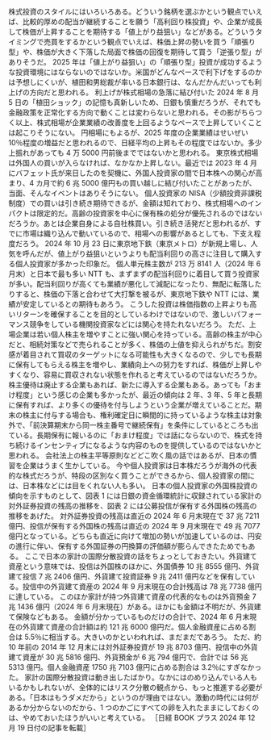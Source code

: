 ###

株式投資のスタイルにはいろいろある。どういう銘柄を選ぶかという観点でいえば、比較的厚めの配当が継続することを願う「高利回り株投資」や、企業が成長して株価が上昇することを期待する「値上がり益狙い」などがある。どういうタイミングで売買をするかという観点でいえば、株価上昇の勢いを買う「順張り型」や、株価が大きく下落した局面で株価の回復を期待して買う「逆張り型」がありそうだ。
2025 年は「値上がり益狙い」の「順張り型」投資が成功するような投資環境にはならないのではないか。米国がどんなペースで利下げをするのかは予想しにくいが、植田和男総裁が率いる日本銀行は、なんだかんだいっても利上げの方向だと思われる。
利上げが株式相場の急落に結び付いた 2024 年 8 月 5 日の「植田ショック」の記憶も真新しいため、日銀も慎重だろうが、それでも金融政策を正常化する方向で動くことは変わらないと思われる。その影がちらつく以上、株式相場が企業業績の改善度を上回るようなペースで上昇していくことは起こりそうにない。
円相場にもよるが、2025 年度の企業業績はせいぜい 10％程度の増益だと思われるので、日経平均の上昇もその程度ではないか。多少上振れがあっても 4 万 5000 円前後までではないかと思われる。
東京株式相場は外国人の買いが入らなければ、なかなか上昇しない。最近では 2023 年 4 月にバフェット氏が来日したのを契機に、外国人投資家の間で日本株への関心が高まり、4 カ月で約 6 兆 5000 億円もの買い越しに結び付いたことがあったが、当面、そんなイベントはありそうにない。
個人投資家の NISA（少額投資非課税制度）での買いは引き続き期待できるが、金額は知れており、株式相場へのインパクトは限定的だ。高齢の投資家を中心に保有株の処分が優先されるのではないだろうか。あとは企業自身による自社株買い。引き続き活発だと思われるが、すでに市場は織り込んで動いているので、相場への影響があるとしても、下支え程度だろう。
2024 年 10 月 23 日に東京地下鉄（東京メトロ）が新規上場し、人気を呼んだが、値上がり益狙いというよりも配当利回りの高さに注目して購入する個人投資家が多かった印象だ。
個人単元株主数が 213 万 8141 人（2024 年 6 月末）と日本で最も多い NTT も、まずまずの配当利回りに着目して買う投資家が多い。配当利回りが高くても業績が悪化して減配になったり、無配に転落したりすると、株価の下落と合わせて大打撃を被るが、東京地下鉄や NTT には、業績が安定しているとの期待もあろう。
こうした投資は株価指数の上昇よりも高いリターンを確保することを目的としているわけではないので、激しいパフォーマンス競争をしている機関投資家などには関心を持たれないだろう。
ただ、上場企業は若い個人株主を増やすことに強い関心を持っている。高齢の株主が中心だと、相続対策などで売られることが多く、株価の上値を抑えられがちだ。割安感が着目されて買収のターゲットになる可能性も大きくなるので、少しでも長期に保有してもらえる株主を増やし、業績向上への努力をすれば、株価が上昇しやすくなり、容易に買収されない状態を作れると考えているのではないだろうか。
株主優待は廃止する企業もあれば、新たに導入する企業もある。あっても「おまけ程度」という感じの企業も多かったが、最近の傾向は 2 年、3 年、5 年と長期に保有すれば、より多くの優待を付与しようという企業が増えていることだ。期末の株主に付与する場合も、権利確定日に瞬間的に持っているような株主は対象外で、「前決算期末から同一株主番号で継続保有」を条件にしているところも出ている。長期保有に報いるのに「おまけ程度」では話にならないので、株式を持ち続けるインセンティブになるような内容のものを提供しているのではないかと思われる。
会社法上の株主平等原則などどこ吹く風の話ではあるが、日本の慣習を企業はうまく生かしている。
今や個人投資家は日本株だろうが海外の代表的な株式だろうが、特段の区別なく買うことができるから、個人投資家の間には、日本株などには目をくれない人も多い。
日本の個人投資家の外国株投資の傾向を示すものとして、図表 1 には日銀の資金循環統計に収録されている家計の対外証券投資の残高の推移を、図表 2 には公募投信が保有する外国株の残高の推移をあげた。
対外証券投資の残高は直近の 2024 年 6 月末現在で 37 兆 7211 億円、投信が保有する外国株の残高は直近の 2024 年 9 月末現在で 49 兆 7077 億円となっている。どちらも直近に向けて増加の勢いが加速しているのは、円安の進行に伴い、保有する外国証券の円換算の評価額が膨らんできたためでもある。
ここで日本の家計の国際分散投資の話をちょっとしておきたい。外貨建て資産という意味では、投信は外国株のほかに、外国債券 10 兆 8555 億円、外貨建て投信 7 兆 2406 億円、外貨建て投資証券 9 兆 2411 億円などを保有している。投信中の外貨建て資産の 2024 年 9 月末現在の合計残高は 78 兆 7738 億円に達している。
このほか家計が持つ外貨建て資産の代表的なものは外貨預金 7 兆 1436 億円（2024 年 6 月末現在）がある。ほかにも金額は不明だが、外貨建て保険などもある。
金額が分かっているものだけの合計で、2024 年 6 月末現在の外貨建て資産の合計額は約 121 兆 6000 億円だ。個人金融資産に占める割合は 5.5％に相当する。大きいのかといわれれば、まだまだであろう。
ただ、約 10 年前の 2014 年 12 月末には対外証券投資が 19 兆 8703 億円、投信中の外貨建て資産が 30 兆 5816 億円、外貨預金が 6 兆 794 億円で、合計では 56 兆 5313 億円。個人金融資産 1750 兆 7103 億円に占める割合は 3.2％にすぎなかった。
家計の国際分散投資は動き出したばかり。なかにはのめり込んでいる人もいるかもしれないが、全体的にはリスク分散の観点から、もっと推進する必要がある。「日本はもうダメだから」というのが理由ではない。激動の時代には何があるか分からないのだから、1 つのかごにすべての卵を入れたままにしておくのは、やめておいたほうがいいと考えている。
［日経 BOOK プラス 2024 年 12 月 19 日付の記事を転載］

